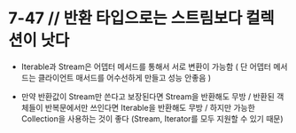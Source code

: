 # 7-47 // 반환 타입으로는 스트림보다 컬렉션이 낫다


- Iterable과 Stream은 어뎁터 메서드를 통해서 서로 변환이 가능함 ( 단 어뎁터 메서드는 클라이언트 매서드를 어수선하게 만들고 성능 안좋음 )

- 만약 반환값이 Stream만 쓴다고 보장된다면 Stream을 반환해도 무방 / 반환된 객체들이 반복문에서만 쓰인다면 Iterable을 반환해도 무방 / 하지만 가능한 Collection을 사용하는 것이 좋다
(Stream, Iterator를 모두 지원할 수 있기 때문)